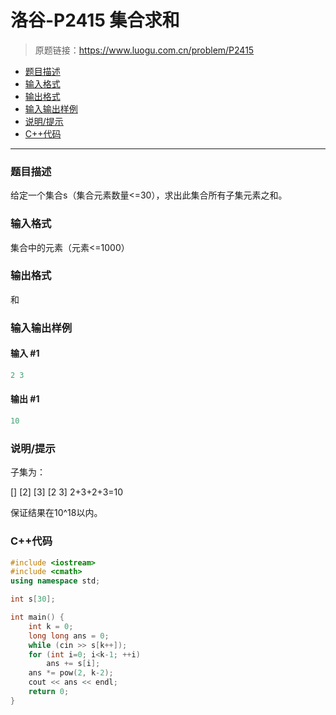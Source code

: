 # 洛谷-P2415 集合求和

> 原题链接：https://www.luogu.com.cn/problem/P2415

- [题目描述](#题目描述)
- [输入格式](#输入格式)
- [输出格式](#输出格式)
- [输入输出样例](#输入输出样例)
- [说明/提示](#说明/提示)
- [C++代码](#C++代码)

---

### <a name="题目描述">题目描述</a>

给定一个集合s（集合元素数量<=30），求出此集合所有子集元素之和。

### <a name="输入格式">输入格式</a>

集合中的元素（元素<=1000）

### <a name="输出格式">输出格式</a>

和

### <a name="输入输出样例">输入输出样例</a>

#### 输入 #1

```c++
2 3
```

#### 输出 #1

```c++
10
```

### <a name="说明/提示">说明/提示</a>

子集为：

[] [2] [3] [2 3] 2+3+2+3=10

保证结果在10^18以内。

### <a name="C++代码">C++代码</a>

```c++
#include <iostream>
#include <cmath>
using namespace std;

int s[30];

int main() {
    int k = 0;
    long long ans = 0;
    while (cin >> s[k++]);
    for (int i=0; i<k-1; ++i)
        ans += s[i];
    ans *= pow(2, k-2);
    cout << ans << endl;
    return 0;
}
```